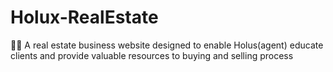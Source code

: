 # Holux-RealEstate
🏢🏡 A real estate business website designed to enable Holus(agent) educate clients and provide valuable resources to buying and selling process 
